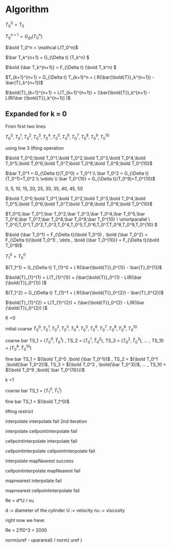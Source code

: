 # Algorithm



$T_0^0 = T_0$

$T_0^{n+1} = G_{\Delta t}(T_0^n)$

$\bold T_0^n = \mathcal L(T_0^n)$



$\bar T_k^{n+1} = G_{\Delta t} (T_k^n) $

$\bold {\bar T_k^{n+1}} = F_{\Delta t} (\bold T_k^n) $

$T_{k+1}^{n+1} = G_{\Delta t} T_{k+1}^n + ( R(\bar{\bold{T}}_k^{n+1}) - \bar{T}_k^{n+1})$

$\bold{T}_{k+1}^{n+1} = L(T_{k+1}^{n+1}) + (\bar{\bold{T}}_k^{n+1} - L(R(\bar {\bold{T}}_k^{n+1}) )$

## Expanded for k = 0

From first two lines 

$T_0^0,T_0^1,T_0^2,T_0^3,T_0^4,T_0^5,T_0^6,T_0^7,T_0^8,T_0^9,T_0^{10}$

using line 3 lifting operation

$\bold T_0^0,\bold T_0^1,\bold T_0^2,\bold T_0^3,\bold T_0^4,\bold T_0^5,\bold T_0^6,\bold T_0^7,\bold T_0^8,\bold T_0^9,\bold T_0^{10}$



$\bar T_0^1 = G_{\Delta t}(T_0^0) = T_0^1 \\ \bar T_0^2 = G_{\Delta t}(T_0^1)=T_0^2 \\ \vdots \\ \bar T_0^{10} = G_{\Delta t}(T_0^9)=T_0^{10}$

 0,     5,    10,  15,  20,  25,  30,  35,  40,  45,  50

$\bold T_0^0,\bold T_0^1,\bold T_0^2,\bold T_0^3,\bold T_0^4,\bold T_0^5,\bold T_0^6,\bold T_0^7,\bold T_0^8,\bold T_0^9,\bold T_0^{10}$

$T_0^0,\bar T_0^1,\bar T_0^2,\bar T_0^3,\bar T_0^4,\bar T_0^5,\bar T_0^6,\bar T_0^7,\bar T_0^8,\bar T_0^9,\bar T_0^{10} \\ \shortparallel \\ T_0^0,T_0^1,T_0^2,T_0^3,T_0^4,T_0^5,T_0^6,T_0^7,T_0^8,T_0^9,T_0^{10} $





$\bold {\bar T_0^1} = F_{\Delta t}(\bold T_0^0) , \bold {\bar T_0^2} = F_{\Delta t}(\bold T_0^1) , \dots , \bold {\bar T_0^{10}} = F_{\Delta t}(\bold T_0^9)$



$T_1^0 = T_0^0$

${T_1^1} = G_{\Delta t} T_{1}^0 + ( R(\bar{\bold{T}}_0^{1}) - \bar{T}_0^{1})$

$\bold{T}_{1}^{1} = L(T_{1}^{1}) + (\bar{\bold{T}}_0^{1} - L(R(\bar {\bold{T}}_0^{1}) )$



${T_1^2} = G_{\Delta t} T_{1}^1 + ( R(\bar{\bold{T}}_0^{2}) - \bar{T}_0^{2})$

$\bold{T}_{1}^{2} = L(T_{1}^{2}) + (\bar{\bold{T}}_0^{2} - L(R(\bar {\bold{T}}_0^{2}) )$



K =0

initial coarse  $T_0^0,T_0^1,T_0^2,T_0^3,T_0^4,T_0^5,T_0^6,T_0^7,T_0^8,T_0^9,T_0^{10}$

coarse bar     TS_1 = $(T_0^0 , \bar T_0^1)$ , TS_2 = $(T_0^1 , \bar T_0^2)$, TS_3 = $(T_0^2 , \bar T_0^3)$,     $\dots$     , TS_10 = $(T_0^9 , \bar T_0^{10})$             

fine bar          TS_1 = $(\bold T_0^0 ,\bold {\bar T_0^1})$ , TS_2 = $(\bold T_0^1 ,\bold{\bar T_0^2})$, TS_3 = $(\bold T_0^2 , \bold{\bar T_0^3})$,    $\dots$     , TS_10 = $(\bold T_0^9 ,\bold{ \bar T_0^{10}})$



k =1

coarse bar    TS_1 = $(T_1^0 , \bar T_1^1)$

fine bar          TS_1 = $(\bold T_1^0)$ 





  lifting             restrict

interpolate interpolate fail 2nd iteration

interpolate cellpointinterpolate fail

cellpointinterpolate   interpolate  fail

cellpointinterpolate   cellpointinterpolate   fail

interpolate mapNearest    success

cellpointinterpolate    mapNearest     fail

mapnearest    interpolate fail

mapnearest  cellpointinterpolate fail









Re = d*U / nu

d := diameter of the cylinder
U := velocity
nu := viscosity

right now we have:

Re = 2*1*10^3 = 2000



norm(uref - uparareal) / norm( uref )
